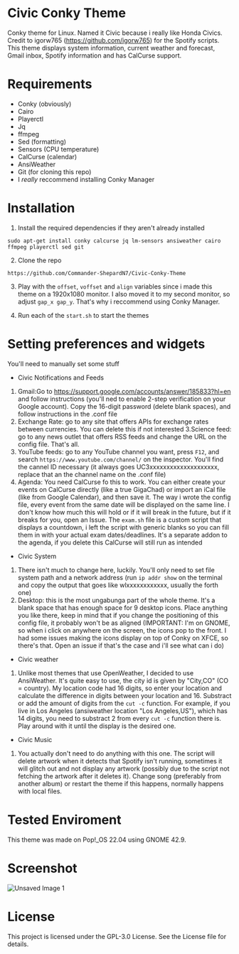 # Civic Conky Theme
Conky theme for Linux. Named it Civic because i really like Honda Civics. Credit to igorw765 (https://github.com/igorw765) for the Spotify scripts. This theme displays system information, current weather and forecast, Gmail inbox, Spotify information and has CalCurse support.

# Requirements
- Conky (obviously)
- Cairo
- Playerctl
- Jq
- ffmpeg
- Sed (formatting)
- Sensors (CPU temperature)
- CalCurse (calendar)
- AnsiWeather
- Git (for cloning this repo)
- I *really* reccommend installing Conky Manager

# Installation
1. Install the required dependencies if they aren't already installed

```sudo apt-get install conky calcurse jq lm-sensors ansiweather cairo ffmpeg playerctl sed git```

2. Clone the repo

```https://github.com/Commander-ShepardN7/Civic-Conky-Theme```

3. Play with the ```offset```, ```voffset``` and ```align``` variables since i made this theme on a 1920x1080 monitor. I also moved it to my second monitor, so adjust ```gap_x gap_y```. That's why i reccommend using Conky Manager.

4. Run each of the ```start.sh``` to start the themes

# Setting preferences and widgets

You'll need to manually set some stuff

- Civic Notifications and Feeds
1. Gmail:Go to https://support.google.com/accounts/answer/185833?hl=en and follow instructions (you'll ned to enable 2-step verification on your Google account). Copy the 16-digit password (delete blank spaces), and follow instructions in the .conf file
2. Exchange Rate: go to any site that offers APIs for exchange rates between currencies. You can delete this if not interested
3.Science feed: go to any news outlet that offers RSS feeds and change the URL on the config file. That's all.
4. YouTube feeds: go to any YouTube channel you want, press ```F12```, and search ```https://www.youtube.com/channel/``` on the inspector. You'll find the cannel ID necessary (it always goes UC3xxxxxxxxxxxxxxxxxxxx, replace that an the channel name on the .conf file)
5. Agenda: You need CalCurse fo this to work. You can either create your events on CalCurse directly (like a true GigaChad) or import an iCal file (like from Google Calendar), and then save it. The way i wrote the config file, every event from the same date will be displayed on the same line. I don't know how much this will hold or if it will break in the future, but if it breaks for you, open an Issue. The ```exam.sh``` file is a custom script that displays a countdown, i left the script with generic blanks so you can fill them in with your actual exam dates/deadlines. It's a separate addon to the agenda, if you delete this CalCurse will still run as intended

- Civic System
1. There isn't much to change here, luckily. You'll only need to set file system path and a network address (run ```ip addr show``` on the terminal and copy the output that goes like wlxxxxxxxxxxxx, usually the forth one)
2. Desktop: this is the most ungabunga part of the whole theme. It's a blank space that has enough space for 9 desktop icons. Place anything you like there, keep in mind that if you change the positioning of this config file, it probably won't be as aligned (IMPORTANT: I'm on GNOME, so when i click on anywhere on the screen, the icons pop to the front. I had some issues making the icons display on top of Conky on XFCE, so there's that. Open an issue if that's the case and i'll see what can i do)

- Civic weather
1. Unlike most themes that use OpenWeather, I decided to use AnsiWeather. It's quite easy to use, the city id is given by "City,CO" (CO = country). My location code had 16 digits, so enter your location and calculate the difference in digits between your location and 16. Substract or add the amount of digits from the ```cut -c``` function. For example, if you live in Los Angeles (ansiweather location "Los Angeles,US"), which has 14 digits, you need to substract 2 from  every ```cut -c``` function there is. Play around with it until the display is the desired one.

- Civic Music
1. You actually don't need to do anything with this one. The script will delete artwork when it detects that Spotify isn't running, sometimes it will glitch out and not display any artwork (possibly due to the script not fetching the artwork after it deletes it). Change song (preferably from another album) or restart the theme if this happens, normally happens with local files.

# Tested Enviroment
This theme was made on Pop!_OS 22.04 using GNOME 42.9. 

# Screenshot
![Unsaved Image 1](https://github.com/user-attachments/assets/32afa17c-4832-48bf-9ecf-8685cff9a24e)


# License 
This project is licensed under the GPL-3.0 License. See the License file for details.


